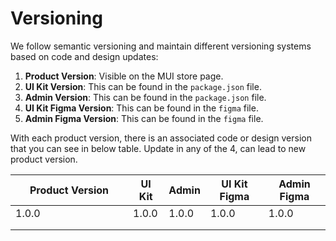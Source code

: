 # Versioning

We follow semantic versioning and maintain different versioning systems based on code and design updates:

1. **Product Version**: Visible on the MUI store page.
2. **UI Kit Version**: This can be found in the `package.json` file.
3. **Admin Version**: This can be found in the `package.json` file.
4. **UI Kit Figma Version**: This can be found in the `figma` file.
5. **Admin Figma Version**: This can be found in the `figma` file.

With each product version, there is an associated code or design version that you can see in below table. Update in any of the 4, can lead to new product version.

<table><thead><tr><th width="172">Product Version</th><th>UI Kit</th><th>Admin</th><th>UI Kit Figma</th><th>Admin Figma</th></tr></thead><tbody><tr><td>1.0.0</td><td>1.0.0</td><td>1.0.0</td><td>1.0.0</td><td>1.0.0</td></tr><tr><td></td><td></td><td></td><td></td><td></td></tr><tr><td></td><td></td><td></td><td></td><td></td></tr></tbody></table>
